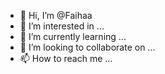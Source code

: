 - 👋 Hi, I’m @Faihaa
- 👀 I’m interested in ...
- 🌱 I’m currently learning ...
- 💞️ I’m looking to collaborate on ...
- 📫 How to reach me ...

<!---
Faihaa/Faihaa is a ✨ special ✨ repository because its `README.md` (this file) appears on your GitHub profile.
You can click the Preview link to take a look at your changes.
--->
